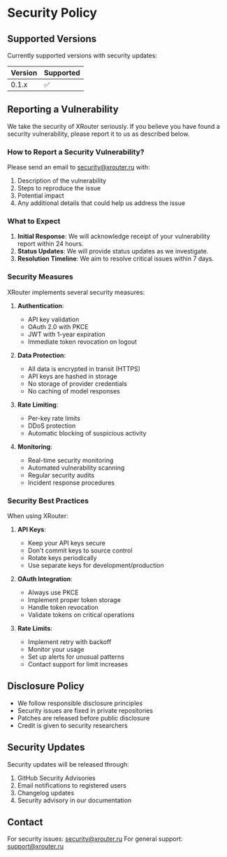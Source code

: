 # Security Policy

## Supported Versions

Currently supported versions with security updates:

| Version | Supported          |
| ------- | ------------------ |
| 0.1.x   | :white_check_mark: |

## Reporting a Vulnerability

We take the security of XRouter seriously. If you believe you have found a security vulnerability, please report it to us as described below.

### How to Report a Security Vulnerability?

Please send an email to security@xrouter.ru with:

1. Description of the vulnerability
2. Steps to reproduce the issue
3. Potential impact
4. Any additional details that could help us address the issue

### What to Expect

1. **Initial Response**: We will acknowledge receipt of your vulnerability report within 24 hours.
2. **Status Updates**: We will provide status updates as we investigate.
3. **Resolution Timeline**: We aim to resolve critical issues within 7 days.

### Security Measures

XRouter implements several security measures:

1. **Authentication**:
   - API key validation
   - OAuth 2.0 with PKCE
   - JWT with 1-year expiration
   - Immediate token revocation on logout

2. **Data Protection**:
   - All data is encrypted in transit (HTTPS)
   - API keys are hashed in storage
   - No storage of provider credentials
   - No caching of model responses

3. **Rate Limiting**:
   - Per-key rate limits
   - DDoS protection
   - Automatic blocking of suspicious activity

4. **Monitoring**:
   - Real-time security monitoring
   - Automated vulnerability scanning
   - Regular security audits
   - Incident response procedures

### Security Best Practices

When using XRouter:

1. **API Keys**:
   - Keep your API keys secure
   - Don't commit keys to source control
   - Rotate keys periodically
   - Use separate keys for development/production

2. **OAuth Integration**:
   - Always use PKCE
   - Implement proper token storage
   - Handle token revocation
   - Validate tokens on critical operations

3. **Rate Limits**:
   - Implement retry with backoff
   - Monitor your usage
   - Set up alerts for unusual patterns
   - Contact support for limit increases

## Disclosure Policy

- We follow responsible disclosure principles
- Security issues are fixed in private repositories
- Patches are released before public disclosure
- Credit is given to security researchers

## Security Updates

Security updates will be released through:
1. GitHub Security Advisories
2. Email notifications to registered users
3. Changelog updates
4. Security advisory in our documentation

## Contact

For security issues: security@xrouter.ru
For general support: support@xrouter.ru